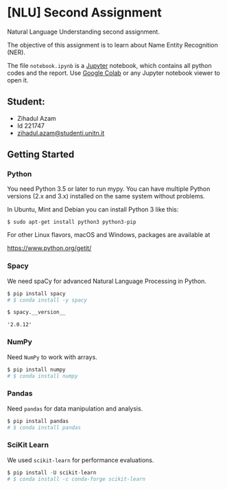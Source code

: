 # [NLU] Second Assignment

Natural Language Understanding second assignment.

The objective of this assignment is to learn about Name Entity Recognition (NER).

The file `notebook.ipynb` is a [Jupyter](https://jupyter.org/) notebook, which contains all python codes and the report. Use [Google Colab](https://colab.research.google.com/) or any Jupyter notebook viewer to open it.

## Student:

- Zihadul Azam
- Id 221747
- zihadul.azam@studenti.unitn.it

## Getting Started

### Python

You need Python 3.5 or later to run mypy. You can have multiple Python
versions (2.x and 3.x) installed on the same system without problems.

In Ubuntu, Mint and Debian you can install Python 3 like this:

    $ sudo apt-get install python3 python3-pip

For other Linux flavors, macOS and Windows, packages are available at

https://www.python.org/getit/

### Spacy

We need spaCy for advanced Natural Language Processing in Python.

```python
$ pip install spacy
# $ conda install -y spacy
```

```python
$ spacy.__version__
```

    '2.0.12'

### NumPy

Need `NumPy` to work with arrays.

```python
$ pip install numpy
# $ conda install numpy
```

### Pandas

Need `pandas` for data manipulation and analysis.

```python
$ pip install pandas
# $ conda install pandas
```

### SciKit Learn

We used `scikit-learn` for performance evaluations.

```python
$ pip install -U scikit-learn
# $ conda install -c conda-forge scikit-learn
```

